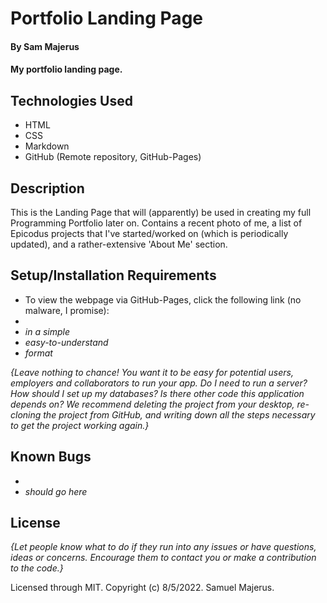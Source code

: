 # Portfolio Landing Page

#### By Sam Majerus 

#### My portfolio landing page. 

## Technologies Used

* HTML
* CSS
* Markdown
* GitHub (Remote repository, GitHub-Pages) 


<!--  ***** READ THE SUBMISSION FEEDBACK, COMPLETE ALL OBJECTIVES (BE SURE ABOUT IT) <em>BEFORE</em> SUBMITTING!!!!!         -SM, 8-18-2022, 9:15am.-->
## Description
This is the Landing Page that will (apparently) be used in creating my full Programming Portfolio later on. Contains a recent photo of me, a list of Epicodus projects 
that I've started/worked on (which is periodically updated), and a rather-extensive 'About Me' section. 

## Setup/Installation Requirements

<!-- Do as follows ONLY when this is finished (Calvin confirmed this):  Do a git clone of the remote repo, create 'gh-pages' branch, push cloned-repo to that branch.    -SM, 8-18-2022, 9:08am. --> 
* To view the webpage via GitHub-Pages, click the following link (no malware, I promise):  <!--SaMajerus.github.io/portfolio-->
* 
* _in a simple_
* _easy-to-understand_
* _format_

_{Leave nothing to chance! You want it to be easy for potential users, employers and collaborators to run your app. Do I need to run a server? How should I set up my databases? Is there other code this application depends on? We recommend deleting the project from your desktop, re-cloning the project from GitHub, and writing down all the steps necessary to get the project working again.}_

## Known Bugs

* 
* _should go here_

## License

_{Let people know what to do if they run into any issues or have questions, ideas or concerns.  Encourage them to contact you or make a contribution to the code.}_
<!--Write this part (see template's descriptor line above) based off of how I did it for the Week 2 Code-Review. (Asked Calvin when i met with him today, he agreed that how I wrote it for Wk2 was/is fine.)   -SM, 8-18-2022, 9:06am. -->

Licensed through MIT. Copyright (c) 8/5/2022. Samuel Majerus. 